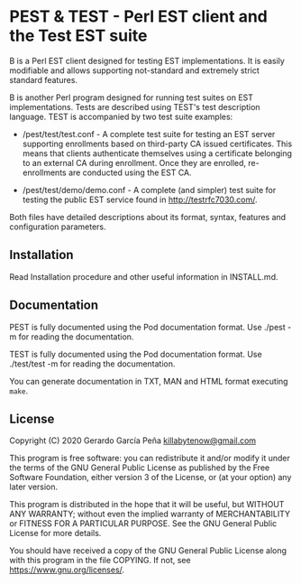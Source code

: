 PEST & TEST - Perl EST client and the Test EST suite
====================================================

B<PEST> is a Perl EST client designed for testing EST implementations. It is
easily modifiable and allows supporting not-standard and extremely strict
standard features.

B<TEST> is another Perl program designed for running test suites on EST
implementations. Tests are described using TEST's test description language.
TEST is accompanied by two test suite examples:

- /pest/test/test.conf - A complete test suite for testing an EST server
  supporting enrollments based on third-party CA issued certificates. This
  means that clients authenticate themselves using a certificate belonging to
  an external CA during enrollment. Once they are enrolled, re-enrollments are
  conducted using the EST CA.

- /pest/test/demo/demo.conf - A complete (and simpler) test suite for testing
  the public EST service found in http://testrfc7030.com/.

Both files have detailed descriptions about its format, syntax, features and
configuration parameters.


Installation
------------

Read Installation procedure and other useful information in INSTALL.md.


Documentation
-------------

PEST is fully documented using the Pod documentation format.
Use ./pest -m for reading the documentation.

TEST is fully documented using the Pod documentation format.
Use ./test/test -m for reading the documentation.

You can generate documentation in TXT, MAN and HTML format executing `make`.


License
-------

Copyright (C) 2020 Gerardo García Peña <killabytenow@gmail.com>

This program is free software: you can redistribute it and/or modify
it under the terms of the GNU General Public License as published by
the Free Software Foundation, either version 3 of the License, or
(at your option) any later version.

This program is distributed in the hope that it will be useful,
but WITHOUT ANY WARRANTY; without even the implied warranty of
MERCHANTABILITY or FITNESS FOR A PARTICULAR PURPOSE.  See the
GNU General Public License for more details.

You should have received a copy of the GNU General Public License
along with this program in the file COPYING.
If not, see <https://www.gnu.org/licenses/>.

